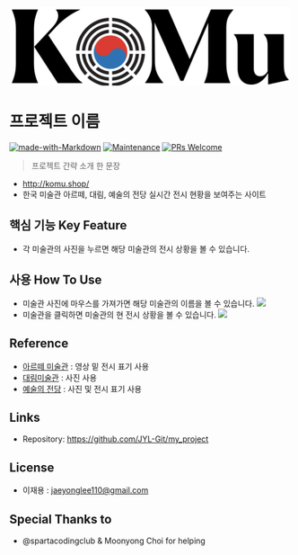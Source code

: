 <img src="/static/komu.png" class="img-fluid" alt="Responsive image" width="500">

# 프로젝트 이름  
[![made-with-Markdown](https://img.shields.io/badge/Made%20with-Markdown-1f425f.svg)](http://commonmark.org)
[![Maintenance](https://img.shields.io/badge/Maintained%3F-yes-green.svg)](https://github.com/ohahohah/readme-template/graphs/commit-activity) 
[![PRs Welcome](https://img.shields.io/badge/PRs-welcome-brightgreen.svg?style=flat-square)](http://makeapullrequest.com)


> 프로젝트 간략 소개 한 문장 
- http://komu.shop/
- 한국 미술관 아르떼, 대림, 예술의 전당 실시간 전시 현황을 보여주는 사이트

## 핵심 기능  Key Feature
- 각 미술관의 사진을 누르면 해당 미술관의 전시 상황을 볼 수 있습니다.

## 사용 How To Use

- 미술관 사진에 마우스를 가져가면 해당 미술관의 이름을 볼 수 있습니다.
![](https://user-images.githubusercontent.com/77158279/114404061-52427a00-9be0-11eb-8c29-16554125a256.png)
- 미술관을 클릭하면 미술관의 현 전시 상황을 볼 수 있습니다.
![](https://user-images.githubusercontent.com/77158279/114403778-0d1e4800-9be0-11eb-8b93-167d508a5486.png)


## Reference
- [아르떼 미술관](http://artemuseum.com/) : 영상 밑 전시 표기 사용
- [대림미술관](http://www.daelimmuseum.org/index.do) : 사진 사용
- [예술의 전당](https://www.sac.or.kr/site/main/home) : 사진 및 전시 표기 사용

## Links
- Repository: https://github.com/JYL-Git/my_project

## License
- 이재용 : [jaeyonglee110@gmail.com](mailto:jaeyonglee110@gmail.com)  

## Special Thanks to
- @spartacodingclub & Moonyong Choi for helping
